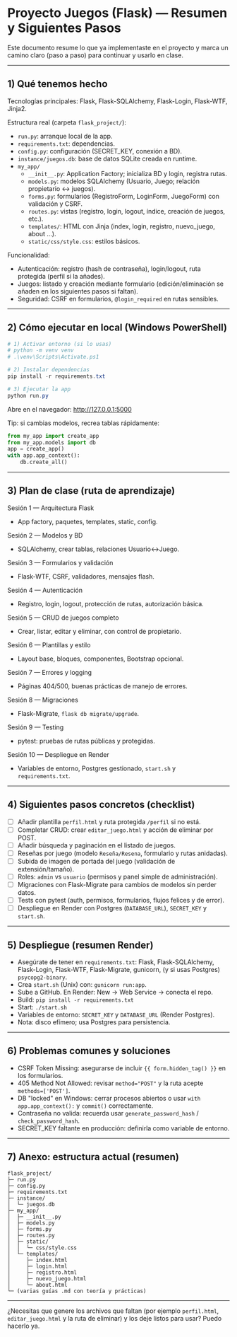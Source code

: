 # Proyecto Juegos (Flask) — Resumen y Siguientes Pasos

Este documento resume lo que ya implementaste en el proyecto y marca un camino claro (paso a paso) para continuar y usarlo en clase.

---

## 1) Qué tenemos hecho

Tecnologías principales: Flask, Flask-SQLAlchemy, Flask-Login, Flask-WTF, Jinja2.

Estructura real (carpeta `flask_project/`):
- `run.py`: arranque local de la app.
- `requirements.txt`: dependencias.
- `config.py`: configuración (SECRET_KEY, conexión a BD).
- `instance/juegos.db`: base de datos SQLite creada en runtime.
- `my_app/`
  - `__init__.py`: Application Factory; inicializa BD y login, registra rutas.
  - `models.py`: modelos SQLAlchemy (Usuario, Juego; relación propietario ↔ juegos).
  - `forms.py`: formularios (RegistroForm, LoginForm, JuegoForm) con validación y CSRF.
  - `routes.py`: vistas (registro, login, logout, índice, creación de juegos, etc.).
  - `templates/`: HTML con Jinja (index, login, registro, nuevo_juego, about …).
  - `static/css/style.css`: estilos básicos.

Funcionalidad:
- Autenticación: registro (hash de contraseña), login/logout, ruta protegida (perfil si la añades).
- Juegos: listado y creación mediante formulario (edición/eliminación se añaden en los siguientes pasos si faltan).
- Seguridad: CSRF en formularios, `@login_required` en rutas sensibles.

---

## 2) Cómo ejecutar en local (Windows PowerShell)

```powershell
# 1) Activar entorno (si lo usas)
# python -m venv venv
# .\venv\Scripts\Activate.ps1

# 2) Instalar dependencias
pip install -r requirements.txt

# 3) Ejecutar la app
python run.py
```

Abre en el navegador: http://127.0.0.1:5000

Tip: si cambias modelos, recrea tablas rápidamente:
```python
from my_app import create_app
from my_app.models import db
app = create_app()
with app.app_context():
    db.create_all()
```

---

## 3) Plan de clase (ruta de aprendizaje)

Sesión 1 — Arquitectura Flask
- App factory, paquetes, templates, static, config.

Sesión 2 — Modelos y BD
- SQLAlchemy, crear tablas, relaciones Usuario↔Juego.

Sesión 3 — Formularios y validación
- Flask-WTF, CSRF, validadores, mensajes flash.

Sesión 4 — Autenticación
- Registro, login, logout, protección de rutas, autorización básica.

Sesión 5 — CRUD de juegos completo
- Crear, listar, editar y eliminar, con control de propietario.

Sesión 6 — Plantillas y estilo
- Layout base, bloques, componentes, Bootstrap opcional.

Sesión 7 — Errores y logging
- Páginas 404/500, buenas prácticas de manejo de errores.

Sesión 8 — Migraciones
- Flask-Migrate, `flask db migrate/upgrade`.

Sesión 9 — Testing
- pytest: pruebas de rutas públicas y protegidas.

Sesión 10 — Despliegue en Render
- Variables de entorno, Postgres gestionado, `start.sh` y `requirements.txt`.

---

## 4) Siguientes pasos concretos (checklist)

- [ ] Añadir plantilla `perfil.html` y ruta protegida `/perfil` si no está.
- [ ] Completar CRUD: crear `editar_juego.html` y acción de eliminar por POST.
- [ ] Añadir búsqueda y paginación en el listado de juegos.
- [ ] Reseñas por juego (modelo `Reseña/Resena`, formulario y rutas anidadas).
- [ ] Subida de imagen de portada del juego (validación de extensión/tamaño).
- [ ] Roles: `admin` vs `usuario` (permisos y panel simple de administración).
- [ ] Migraciones con Flask-Migrate para cambios de modelos sin perder datos.
- [ ] Tests con pytest (auth, permisos, formularios, flujos felices y de error).
- [ ] Despliegue en Render con Postgres (`DATABASE_URL`), `SECRET_KEY` y `start.sh`.

---

## 5) Despliegue (resumen Render)

- Asegúrate de tener en `requirements.txt`: Flask, Flask-SQLAlchemy, Flask-Login, Flask-WTF, Flask-Migrate, gunicorn, (y si usas Postgres) `psycopg2-binary`.
- Crea `start.sh` (Unix) con: `gunicorn run:app`.
- Sube a GitHub. En Render: New → Web Service → conecta el repo.
- Build: `pip install -r requirements.txt`
- Start: `./start.sh`
- Variables de entorno: `SECRET_KEY` y `DATABASE_URL` (Render Postgres).
- Nota: disco efímero; usa Postgres para persistencia.

---

## 6) Problemas comunes y soluciones

- CSRF Token Missing: asegurarse de incluir `{{ form.hidden_tag() }}` en los formularios.
- 405 Method Not Allowed: revisar `method="POST"` y la ruta acepte `methods=['POST']`.
- DB "locked" en Windows: cerrar procesos abiertos o usar `with app.app_context():` y `commit()` correctamente.
- Contraseña no valida: recuerda usar `generate_password_hash` / `check_password_hash`.
- SECRET_KEY faltante en producción: definirla como variable de entorno.

---

## 7) Anexo: estructura actual (resumen)

```
flask_project/
├─ run.py
├─ config.py
├─ requirements.txt
├─ instance/
│  └─ juegos.db
├─ my_app/
│  ├─ __init__.py
│  ├─ models.py
│  ├─ forms.py
│  ├─ routes.py
│  ├─ static/
│  │  └─ css/style.css
│  └─ templates/
│     ├─ index.html
│     ├─ login.html
│     ├─ registro.html
│     ├─ nuevo_juego.html
│     └─ about.html
└─ (varias guías .md con teoría y prácticas)
```

---

¿Necesitas que genere los archivos que faltan (por ejemplo `perfil.html`, `editar_juego.html` y la ruta de eliminar) y los deje listos para usar? Puedo hacerlo ya.
